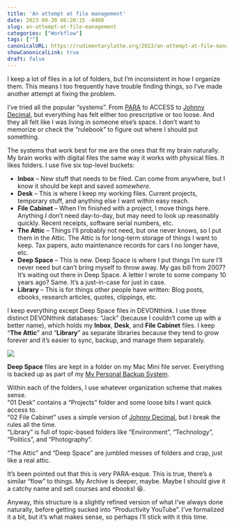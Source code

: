 ```yaml
---
title: 'An attempt at file management'
date: 2023-09-30 06:20:15 -0400
slug: an-attempt-at-file-management
categories: ["Workflow"]
tags: [""]
canonicalURL: https://rudimentarylathe.org/2023/an-attempt-at-file-management
showCanonicalLink: true
draft: false
---
```


I keep a lot of files in a lot of folders, but I’m inconsistent in how I organize them. This means I too frequently have trouble finding things, so I’ve made another attempt at fixing the problem.

I’ve tried all the popular “systems”. From [PARA](https://fortelabs.com/blog/para/) to ACCESS to [Johnny Decim](https://johnnydecimal.com/)[al](https://notes.baty.net/Notes/Johnny+Decimal), but everything has felt either too prescriptive or too loose. And they all felt like I was living in someone else’s space. I don’t want to memorize or check the “rulebook” to figure out where I should put something.

The systems that work best for me are the ones that fit my brain naturally. My brain works with digital files the same way it works with physical files. It likes folders. I use five six top-level buckets:

*   **Inbox** – New stuff that needs to be filed. Can come from anywhere, but I know it should be kept and saved _somewhere_.
*   **Desk** – This is where I keep my working files. Current projects, temporary stuff, and anything else I want within easy reach.
*   **File Cabinet** – When I’m finished with a project, I move things here. Anything I don’t need day-to-day, but may need to look up reasonably quickly. Recent receipts, software serial numbers, etc.
*   **The Attic** – Things I’ll probably not need, but one never knows, so I put them in the Attic. The Attic is for long-term storage of things I want to keep. Tax papers, auto maintenance records for cars I no longer have, etc.
*   **Deep Space** – This is new. Deep Space is where I put things I’m sure I’ll never need but can’t bring myself to throw away. My gas bill from 2007? It’s waiting out there in Deep Space. A letter I wrote to some company 10 years ago? Same. It’s a just-in-case for just in case.
*   **Library** – This is for things other people have written: Blog posts, ebooks, research articles, quotes, clippings, etc.

I keep everything except Deep Space files in DEVONthink. I use three distinct DEVONthink databases: “Jack” (because I couldn’t come up with a better name), which holds my **Inbox**, **Desk**, and **File Cabinet** files. I keep “**The Attic**” and “**Library**” as separate libraries because they tend to grow forever and it’s easier to sync, backup, and manage them separately.

![](https://rudimentarylathe.org/wp-content/uploads/2023/09/20230929-Jack.png)

**Deep Space** files are kept in a folder on my Mac Mini file server. Everything is backed up as part of my [My Personal Backup System](https://notes.baty.net/Notes/My+Personal+Backup+System).

Within each of the folders, I use whatever organization scheme that makes sense.  
“01 Desk” contains a “Projects” folder and some loose bits I want quick access to.  
“02 File Cabinet” uses a simple version of [Johnny Decimal](https://notes.baty.net/Notes/Johnny+Decimal), but I break the rules all the time.  
“Library” is full of topic-based folders like “Environment”, “Technology”, “Politics”, and “Photography”.

“The Attic” and “Deep Space” are jumbled messes of folders and crap, just like a real attic.

It’s been pointed out that this is very PARA-esque. This is true, there’s a similar “flow” to things. My Archive is deeper, maybe. Maybe I should give it a catchy name and sell courses and ebooks! 😆.

Anyway, this structure is a slightly refined version of what I’ve always done naturally, before getting sucked into “Productivity YouTube”. I’ve formalized it a bit, but it’s what makes sense, so perhaps I’ll stick with it this time.

